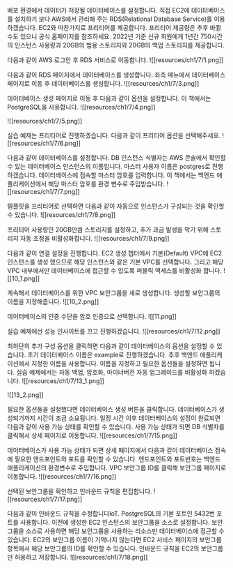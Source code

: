 배포 환경에서 데이터가 저장될 데이터베이스를 설정합니다. 직접 EC2에 데이터베이스를 설치하기 보다 AWS에서 관리해 주는 RDS(Relational Database Service)를 이용하겠습니다. EC2와 마찬가지로 프리티어를 제공합니다. 프리티어 제공량은 추후 바뀔 수도 있으니 공식 홈페이지를 참조하세요. 2022년 기준 신규 회원에게 1년간 750시간의 인스턴스 사용량과 20GB의 범용 스토리지와 20GB의 백업 스토리지를 제공합니다.

다음과 같이 AWS 로그인 후 RDS 서비스로 이동합니다.
![[resources/ch1/7/1.png]]

다음과 같이 RDS 페이지에서 데이터베이스를 생성합니다. 좌측 메뉴에서 데이터베이스 페이지로 이동 후 데이터베이스를 생성합니다. 
![[resources/ch1/7/3.png]]

데이터베이스 생성 페이지로 이동 후 다음과 같이 옵션을 설정합니다. 이 책에서는 PostgreSQL을 사용합니다.
![[resources/ch1/7/4.png]]

![[resources/ch1/7/5.png]]

실습 예제는 프리티어로 진행하겠습니다. 다음과 같이 프리티어 옵션을 선택해주세요.
![[resources/ch1/7/6.png]]

다음과 같이 데이터베이스를 설정합니다. DB 인스턴스 식별자는 AWS 콘솔에서 확인할 수 있는 데이터베이스 인스턴스의 이름입니다. 마스터 사용자 이름은 postgres로 진행하겠습니다. 데이터베이스에 접속할 마스터 암호를 입력합니다. 이 책에서는 백엔드 애플리케이션에서 해당 마스터 암호를 환경 변수로 주입받습니다.
![[resources/ch1/7/7.png]]

템플릿을 프리티어로 선택하면 다음과 같이 자동으로 인스턴스가 구성되는 것을 확인할 수 있습니다.
![[resources/ch1/7/8.png]]

프리티어 사용량인 20GB만큼 스토리지를 설정하고, 추가 과금 발생을 막기 위해 스토리지 자동 조정을 비활성화합니다.
![[resources/ch1/7/9.png]]

다음과 같이 연결 설정을 진행합니다. EC2 생성 챕터에서 기본(Default) VPC에 EC2 인스턴스를 생성 했으므로 해당 인스턴스와 같은 기본 VPC를 선택합니다. 그리고 해당 VPC 내부에서만 데이터베이스에 접근할 수 있도록 퍼블릭 액세스를 비활성화 합니다.
![[10_1.png]]

계속해서 데이터베이스를 위한 VPC 보안그룹을 새로 생성합니다. 생성할 보안그룹의 이름을 지정해줍니다.
![[10_2.png]]

데이터베이스의 인증 수단을 암호 인증으로 선택합니다.
![[11.png]]

실습 예제에선 성능 인사이트를 끄고 진행하겠습니다.
![[resources/ch1/7/12.png]]

최하단의 추가 구성 옵션을 클릭하면 다음과 같이 데이터베이스의 옵션을 설정할 수 있습니다. 초기 데이터베이스 이름은 example로 진행하겠습니다. 추후 백엔드 애플리케이션에서 지정한 이름을 사용합니다. 이름을 지정하고 필요한 옵션들을 설정하면 됩니다. 실습 예제에서는 자동 백업, 암호화, 마이너버전 자동 업그레이드를 비활성화 하겠습니다.
![[resources/ch1/7/13_1.png]]

![[13_2.png]]

필요한 옵션들을 설정했다면 데이터베이스 생성 버튼을 클릭합니다. 데이터베이스가 생성되기까지 시간이 조금 소요됩니다. 일정 시간 이후 데이터베이스의 설정이 완료되면 다음과 같이 사용 가능 상태를 확인할 수 있습니다. 사용 가능 상태가 되면 DB 식별자를 클릭해서 상세 페이지로 이동합니다.
![[resources/ch1/7/15.png]]

데이터베이스가 사용 가능 상태가 되면 상세 페이지에서 다음과 같이 데이터베이스 접속에 필요한 엔드포인트와 포트를 확인할 수 있습니다. 엔드포인트와 포트번호는 백엔드 애플리케이션의 환경변수로 주입합니다. VPC 보안그룹 ID를 클릭해 보안그룹 페이지로 이동합니다.
![[resources/ch1/7/16.png]]

선택된 보안그룹을 확인하고 인바운드 규칙을 편집합니다.
![[resources/ch1/7/17.png]]

다음과 같이 인바운드 규칙을 수정합니다IoT. PostgreSQL의 기본 포트인 5432번 포트를 사용합니다. 이전에 생성한 EC2 인스턴스의 보안그룹을 소스로 설정합니다. 보안그룹을 소스로 사용하면 해당 보안그룹을 사용하는 리소스만 데이터베이스에 접근할 수 있습니다. EC2의 보안그룹 이름이 기억나지 않는다면 EC2 서비스 페이지의 보안그룹 항목에서 해당 보안그룹의 ID를 확인할 수 있습니다. 인바운드 규칙을 EC2의 보안그룹만 허용하고 저장합니다.
![[resources/ch1/7/18.png]]














